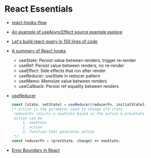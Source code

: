 
# React Essentials

- [react-hooks-flow](https://github.com/donavon/hook-flow)
- [An example of useAsyncEffect source example explore](https://codesandbox.io/s/useasynceffect-hph2n)
- [Let's build react-query in 150 lines of code](https://www.youtube.com/watch?v=9SrIirrnwk0&ab_channel=ReactConferencesbyGitNation)
- [A summary of React hooks](https://twitter.com/tylermcginnis/status/1169667360795459584?s=20)
	- useState: Persist value between renders, trigger re-render 
	- useRef: Persist value between renders, no re-render 
	- useEffect: Side effects that run after render
	- useReducer: useState in reducer pattern 
	- useMemo: Memoize value between renders 
	- useCallback: Persist ref equality between renders
- [useReducer](https://gist.github.com/katesroad/2c6f00c9e98e0b815000649435525ac7)
	```ts
	const [state, setState] = useReducer(reducerFn, initialState];
	/* action is the parameter used to change old state
	 reducerFn returns a newState based in the action & prevState
	 action can be
		 1. newState
		 2. action
		 3. function that generates action
	 */
    const reducerFn = (prevState, change) => newState;
	```
	
- [Error Boundary in React](https://kentcdodds.com/blog/use-react-error-boundary-to-handle-errors-in-react)
